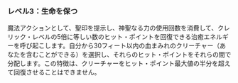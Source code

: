 ### レベル3：生命を保つ

魔法アクションとして、聖印を提示し、神聖なる力の使用回数を消費して、クレリック・レベルの5倍に等しい数のヒット・ポイントを回復できる治癒エネルギーを呼び起こします。自分から30フィート以内の血まみれのクリーチャー（あなたを含むことができる）を選択し、それらのヒット・ポイントをそれらの間で分配します。この特徴は、クリーチャーをヒット・ポイント最大値の半分を超えて回復させることはできません。
